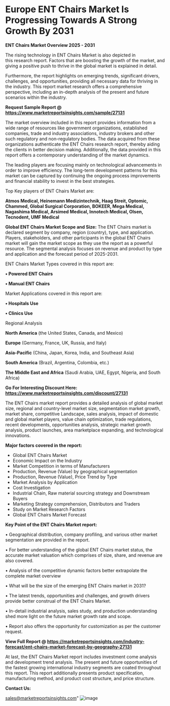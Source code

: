  # Europe ENT Chairs Market Is Progressing Towards A Strong Growth By 2031

<Strong> ENT Chairs Market Overview 2025 - 2031</strong>

The rising technology in ENT Chairs Market is also depicted in this research report. Factors that are boosting the growth of the market, and giving a positive push to thrive in the global market is explained in detail.

Furthermore, the report highlights on emerging trends, significant drivers, challenges, and opportunities, providing all necessary data for thriving in the industry. This report market research offers a comprehensive perspective, including an in-depth analysis of the present and future scenarios within the industry.

<strong>Request Sample Report @ <a href=https://www.marketreportsinsights.com/sample/27131>https://www.marketreportsinsights.com/sample/27131</a></strong>

The market overview included in this report provides information from a wide range of resources like government organizations, established companies, trade and industry associations, industry brokers and other such regulatory and non-regulatory bodies. The data acquired from these organizations authenticate the ENT Chairs research report, thereby aiding the clients in better decision making. Additionally, the data provided in this report offers a contemporary understanding of the market dynamics.

The leading players are focusing mainly on technological advancements in order to improve efficiency. The long-term development patterns for this market can be captured by continuing the ongoing process improvements and financial stability to invest in the best strategies.

Top Key players of ENT Chairs Market are:

<strong>Atmos Medical, Heinemann Medizintechnik, Haag Streit, Optomic, Chammed, Global Surgical Corporation, BOKEER, Mega Medical, Nagashima Medical, Arsimed Medical, Innotech Medical, Olsen, Tecnodent, UMF Medical</strong>

<strong><b>Global ENT Chairs Market Scope and Size:</b></strong>
The ENT Chairs market is declared segment by company, region (country), type, and application. Players, stakeholders, and other participants in the global ENT Chairs market will gain the market scope as they use the report as a powerful resource. The segmental analysis focuses on revenue and product by type and application and the forecast period of 2025-2031.

ENT Chairs Market Types covered in this report are:

<strong>• Powered ENT Chairs

• Manual ENT Chairs</strong>

Market Applications covered in this report are:

<strong>• Hospitals Use

• Clinics Use</strong> 

Regional Analysis

<strong>North America</strong> (the United States, Canada, and Mexico)

<strong>Europe</strong> (Germany, France, UK, Russia, and Italy)

<strong>Asia-Pacific</strong> (China, Japan, Korea, India, and Southeast Asia)

<strong>South America</strong> (Brazil, Argentina, Colombia, etc.)

<strong>The Middle East and Africa</strong> (Saudi Arabia, UAE, Egypt, Nigeria, and South Africa)

<strong>Go For Interesting Discount Here: <a href=https://www.marketreportsinsights.com/discount/27131>https://www.marketreportsinsights.com/discount/27131</a></strong>

The ENT Chairs market report provides a detailed analysis of global market size, regional and country-level market size, segmentation market growth, market share, competitive Landscape, sales analysis, impact of domestic and global market players, value chain optimization, trade regulations, recent developments, opportunities analysis, strategic market growth analysis, product launches, area marketplace expanding, and technological innovations.

<strong><b>Major factors covered in the report:</b></strong>
<ul>
  <li>Global ENT Chairs Market </li>
  <li>Economic Impact on the Industry</li>
  <li>Market Competition in terms of Manufacturers</li>
  <li>Production, Revenue (Value) by geographical segmentation</li>
  <li>Production, Revenue (Value), Price Trend by Type</li>
  <li>Market Analysis by Application</li>
  <li>Cost Investigation</li>
  <li>Industrial Chain, Raw material sourcing strategy and Downstream Buyers</li>
  <li>Marketing Strategy comprehension, Distributors and Traders</li>
  <li>Study on Market Research Factors</li>
  <li>Global ENT Chairs Market Forecast</li>
</ul>

<strong><b>Key Point of the ENT Chairs Market report:</b></strong>

• Geographical distribution, company profiling, and various other market segmentation are provided in the report.

• For better understanding of the global ENT Chairs market status, the accurate market valuation which comprises of size, share, and revenue are also covered.

• Analysis of the competitive dynamic factors better extrapolate the complete market overview

• What will be the size of the emerging ENT Chairs market in 2031?

• The latest trends, opportunities and challenges, and growth drivers provide better construal of the ENT Chairs Market.

• In-detail industrial analysis, sales study, and production understanding shed more light on the future market growth rate and scope.

• Report also offers the opportunity for customization as per the customer request.

<strong><b>View Full Report @ <a href=https://marketreportsinsights.com/industry-forecast/ent-chairs-market-forecast-by-geography-27131>https://marketreportsinsights.com/industry-forecast/ent-chairs-market-forecast-by-geography-27131</a></b></strong>


At last, the ENT Chairs Market report includes investment come analysis and development trend analysis. The present and future opportunities of the fastest growing international industry segments are coated throughout this report. This report additionally presents product specification, manufacturing method, and product cost structure, and price structure.

<strong>Contact Us:</strong>

sales@marketreportsinsights.com"
![image](https://github.com/user-attachments/assets/12f0eabe-e64d-4dfa-ad82-58d919798388)
